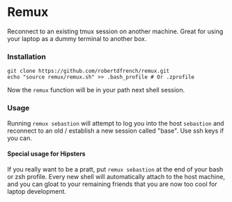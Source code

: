 Remux
=====

Reconnect to an existing tmux session on another machine. Great for using your laptop as a dummy terminal to another box.

### Installation

```
git clone https://github.com/robertdfrench/remux.git
echo "source remux/remux.sh" >> .bash_profile # Or .zprofile
```

Now the `remux` function will be in your path next shell session.

### Usage

Running `remux sebastion` will attempt to log you into the host `sebastion` and reconnect to an old / establish a new session called "base". Use ssh keys if you can.

#### Special usage for Hipsters

If you really want to be a pratt, put `remux sebastion` at the end of your bash or zsh profile. Every new shell will automatically attach to the host machine, and you can gloat to your remaining friends that you are now too cool for laptop development.
